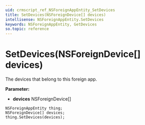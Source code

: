 ```yaml
---
uid: crmscript_ref_NSForeignAppEntity_SetDevices
title: SetDevices(NSForeignDevice[] devices)
intellisense: NSForeignAppEntity.SetDevices
keywords: NSForeignAppEntity, GetDevices
so.topic: reference
---
```


# SetDevices(NSForeignDevice[] devices)

The devices that belong to this foreign app.

**Parameter:** 
 - **devices** NSForeignDevice[]

```crmscript
NSForeignAppEntity thing;
NSForeignDevice[] devices;
thing.SetDevices(devices);
```


